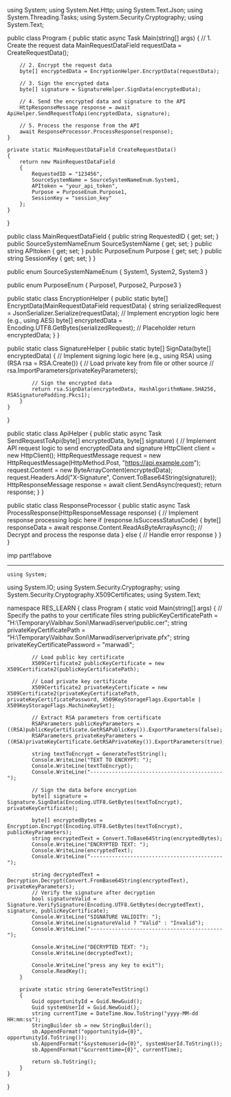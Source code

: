 using System;
using System.Net.Http;
using System.Text.Json;
using System.Threading.Tasks;
using System.Security.Cryptography;
using System.Text;

public class Program
{
    public static async Task Main(string[] args)
    {
        // 1. Create the request data
        MainRequestDataField requestData = CreateRequestData();

        // 2. Encrypt the request data
        byte[] encryptedData = EncryptionHelper.EncryptData(requestData);

        // 3. Sign the encrypted data
        byte[] signature = SignatureHelper.SignData(encryptedData);

        // 4. Send the encrypted data and signature to the API
        HttpResponseMessage response = await ApiHelper.SendRequestToApi(encryptedData, signature);

        // 5. Process the response from the API
        await ResponseProcessor.ProcessResponse(response);
    }

    private static MainRequestDataField CreateRequestData()
    {
        return new MainRequestDataField
        {
            RequestedID = "123456",
            SourceSystemName = SourceSystemNameEnum.System1,
            APItoken = "your_api_token",
            Purpose = PurposeEnum.Purpose1,
            SessionKey = "session_key"
        };
    }
}

public class MainRequestDataField
{
    public string RequestedID { get; set; }
    public SourceSystemNameEnum SourceSystemName { get; set; }
    public string APItoken { get; set; }
    public PurposeEnum Purpose { get; set; }
    public string SessionKey { get; set; }
}

public enum SourceSystemNameEnum
{
    System1,
    System2,
    System3
}

public enum PurposeEnum
{
    Purpose1,
    Purpose2,
    Purpose3
}

public static class EncryptionHelper
{
    public static byte[] EncryptData(MainRequestDataField requestData)
    {
        string serializedRequest = JsonSerializer.Serialize(requestData);
        // Implement encryption logic here (e.g., using AES)
        byte[] encryptedData = Encoding.UTF8.GetBytes(serializedRequest); // Placeholder
        return encryptedData;
    }
}

public static class SignatureHelper
{
    public static byte[] SignData(byte[] encryptedData)
    {
        // Implement signing logic here (e.g., using RSA)
        using (RSA rsa = RSA.Create())
        {
            // Load private key from file or other source
            // rsa.ImportParameters(privateKeyParameters);

            // Sign the encrypted data
            return rsa.SignData(encryptedData, HashAlgorithmName.SHA256, RSASignaturePadding.Pkcs1);
        }
    }
}

public static class ApiHelper
{
    public static async Task<HttpResponseMessage> SendRequestToApi(byte[] encryptedData, byte[] signature)
    {
        // Implement API request logic to send encryptedData and signature
        HttpClient client = new HttpClient();
        HttpRequestMessage request = new HttpRequestMessage(HttpMethod.Post, "https://api.example.com");
        request.Content = new ByteArrayContent(encryptedData);
        request.Headers.Add("X-Signature", Convert.ToBase64String(signature));
        HttpResponseMessage response = await client.SendAsync(request);
        return response;
    }
}

public static class ResponseProcessor
{
    public static async Task ProcessResponse(HttpResponseMessage response)
    {
        // Implement response processing logic here
        if (response.IsSuccessStatusCode)
        {
            byte[] responseData = await response.Content.ReadAsByteArrayAsync();
            // Decrypt and process the response data
        }
        else
        {
            // Handle error response
        }
    }
}

imp part!!above

********************************************************************

    using System;
using System.IO;
using System.Security.Cryptography;
using System.Security.Cryptography.X509Certificates;
using System.Text;

namespace RES_LEARN
{
    class Program
    {
        static void Main(string[] args)
        {
            // Specify the paths to your certificate files
            string publicKeyCertificatePath = "H:\\Temporary\\Vaibhav.Soni\\Marwadi\\server\\public.cer";
            string privateKeyCertificatePath = "H:\\Temporary\\Vaibhav.Soni\\Marwadi\\server\\private.pfx";
            string privateKeyCertificatePassword = "marwadi";

            // Load public key certificate
            X509Certificate2 publicKeyCertificate = new X509Certificate2(publicKeyCertificatePath);

            // Load private key certificate
            X509Certificate2 privateKeyCertificate = new X509Certificate2(privateKeyCertificatePath, privateKeyCertificatePassword, X509KeyStorageFlags.Exportable | X509KeyStorageFlags.MachineKeySet);

            // Extract RSA parameters from certificate
            RSAParameters publicKeyParameters = ((RSA)publicKeyCertificate.GetRSAPublicKey()).ExportParameters(false);
            RSAParameters privateKeyParameters = ((RSA)privateKeyCertificate.GetRSAPrivateKey()).ExportParameters(true);

            string textToEncrypt = GenerateTestString();
            Console.WriteLine("TEXT TO ENCRYPT: ");
            Console.WriteLine(textToEncrypt);
            Console.WriteLine("-------------------------------------------");

            // Sign the data before encryption
            byte[] signature = Signature.SignData(Encoding.UTF8.GetBytes(textToEncrypt), privateKeyCertificate);

            byte[] encryptedBytes = Encryption.Encrypt(Encoding.UTF8.GetBytes(textToEncrypt), publicKeyParameters);
            string encryptedText = Convert.ToBase64String(encryptedBytes);
            Console.WriteLine("ENCRYPTED TEXT: ");
            Console.WriteLine(encryptedText);
            Console.WriteLine("-------------------------------------------");

            string decryptedText = Decryption.Decrypt(Convert.FromBase64String(encryptedText), privateKeyParameters);
            // Verify the signature after decryption
            bool signatureValid = Signature.VerifySignature(Encoding.UTF8.GetBytes(decryptedText), signature, publicKeyCertificate);
            Console.WriteLine("SIGNATURE VALIDITY: ");
            Console.WriteLine(signatureValid ? "Valid" : "Invalid");
            Console.WriteLine("-------------------------------------------");

            Console.WriteLine("DECRYPTED TEXT: ");
            Console.WriteLine(decryptedText);

            Console.WriteLine("press any key to exit");
            Console.ReadKey();
        }

        private static string GenerateTestString()
        {
            Guid opportunityId = Guid.NewGuid();
            Guid systemUserId = Guid.NewGuid();
            string currentTime = DateTime.Now.ToString("yyyy-MM-dd HH:mm:ss");
            StringBuilder sb = new StringBuilder();
            sb.AppendFormat("opportunityid={0}", opportunityId.ToString());
            sb.AppendFormat("&systemuserid={0}", systemUserId.ToString());
            sb.AppendFormat("&currenttime={0}", currentTime);

            return sb.ToString();
        }
    }
}
